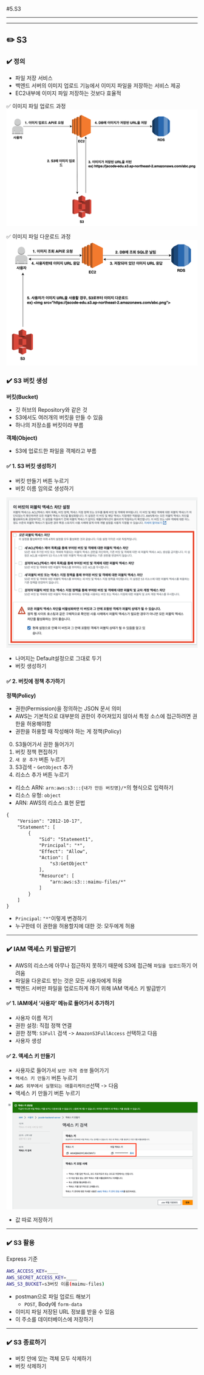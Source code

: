 #5.S3


---
---
## ✏️ S3

### ✔️ 정의

- 파일 저장 서비스
- 백엔드 서버의 이미지 업로드 기능에서 이미지 파일을 저장하는 서비스 제공
- EC2내부에 이미지 파일 저장하는 것보다 효율적

✅ 이미지 파일 업로드 과정
![alt text](image/image-20.png)



✅ 이미지 파일 다운로드 과정
![alt text](image/image-23.png)


### ✔️ S3 버킷 생성

**버킷(Bucket)**
- 깃 허브의 Repository와 같은 것
- S3에서도 여러개의 버킷을 만들 수 있음
- 하나의 저장소를 버킷이라 부름

**객체(Object)**
- S3에 업로드한 파일을 객체라고 부름


#### ✅ 1. S3 버킷 생성하기

- 버킷 만들기 버튼 누르기
- 버킷 이름 임의로 생성하기

![alt text](image/image-21.png)

- 나머지는 Default설정으로 그대로 두기
- 버킷 생성하기

#### ✅ 2. 버킷에 정책 추가하기

**정책(Policy)**
- 권한(Permission)을 정의하는 JSON 문서 의미
- AWS는 기본적으로 대부분의 권한이 주어져있지 않아서 특정 소스에 접근하려면 권한을 허용해야함
- 권한을 허용할 때 작성해야 하는 게 정책(Policy)

0. S3들어가서 권한 들어가기
1. 버킷 정책 편집하기
2. `새 문 추가` 버튼 누르기
3. S3검색 - `GetObject` 추가
4. 리소스 추가 버튼 누르기
  - 리소스 ARN: `arn:aws:s3:::{내가 만든 버킷명}/*`의 형식으로 입력하기
  - 리소스 유형: `object`
  - ARN: AWS의 리소스 표현 문법
```
{
    "Version": "2012-10-17",
    "Statement": [
        {
            "Sid": "Statement1",
            "Principal": "*",
            "Effect": "Allow",
            "Action": [
                "s3:GetObject"
            ],
            "Resource": [
                "arn:aws:s3:::maimu-files/*"
            ]
        }
    ]
}
```
- `Principal`: `"*"`이렇게 변경하기
- 누구한테 이 권한을 허용할지에 대한 것: 모두에게 허용


---
### ✔️ IAM 액세스 키 발급받기
- AWS의 리소스에 아무나 접근하지 못하기 때문에 S3에 접근해 `파일을 업로드`하기 어려움
- 파일을 다운로드 받는 것은 모든 사용자에게 허용
- 백엔드 서버만 파일을 업로드하게 하기 위해 IAM 액세스 키 발급받기


#### ✅ 1. IAM에서 ‘사용자’ 메뉴로 들어가서 추가하기
- 사용자 이름 적기
- 권한 설정: 직접 정책 연결
- 권한 정책: `S3Full` 검색 -> `AmazonS3FullAccess` 선택하고 다음
- 사용자 생성


#### ✅ 2. 액세스 키 만들기
- 사용자로 들어가서 `보안 자격 증명` 들어가기 
- `액세스 키 만들기` 버튼 누르기
- `AWS 외부에서 실행되는 애플리케이션`선택 -> 다음
- 액세스 키 만들기 버튼 누르기

![alt text](image/image-22.png)


- 값 따로 저장하기



---
### ✔️ S3 활용

Express 기준
```bash
AWS_ACCESS_KEY=____
AWS_SECRET_ACCESS_KEY=____
AWS_S3_BUCKET=s3버킷 이름(maimu-files)
```

- postman으로 파일 업로드 해보기
  - `POST`, Body에 `form-data`
- 이미지 파일 저장된 URL 정보를 받을 수 있음
- 이 주소를 데이터베이스에 저장하기


---
### ✔️ S3 종료하기
- 버킷 안에 있는 객체 모두 삭제하기
- 버킷 삭제하기